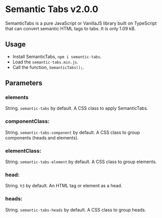 # Semantic Tabs v2.0.0
SemanticTabs is a pure JavaScript or VanillaJS library built on TypeScript that can convert semantic HTML tags to tabs. It is only 1.09 kB.

## Usage
- Install SemanticTabs, `npm i semantic-tabs`.
- Load the `semantic-tabs.min.js`.
- Call the function, `SemanticTabs();`.

## Parameters

### elements
String. `semantic-tabs` by default. A CSS class to apply SemanticTabs.

### componentClass:
String. `semantic-tabs-component` by default. A CSS class to group components (heads and elements).

### elementClass:
String. `semantic-tabs-element` by default. A CSS class to group elements.

### head:
String. `h3` by default. An HTML tag or element as a head.

### heads:
String. `semantic-tabs-heads` by default. A CSS class to group heads.